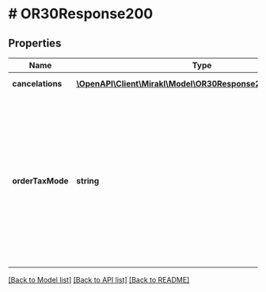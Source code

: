 # # OR30Response200

## Properties

Name | Type | Description | Notes
------------ | ------------- | ------------- | -------------
**cancelations** | [**\OpenAPI\Client\Mirakl\Model\OR30Response200Cancelations[]**](OR30Response200Cancelations.md) | List of representations of created cancellations | [optional]
**orderTaxMode** | **string** | Please note: In case there is no tax, the prices will show the same amount in TAX_EXCLUDED and TAX_INCLUDED mode. The tax mode is only useful if taxes are specified in the cancelation.&lt;br&gt;Possible values: &lt;ul&gt;&lt;li&gt;&lt;code&gt;TAX_EXCLUDED&lt;/code&gt;: the price fields (amount, shipping amount) are expressed without tax (taxes should be added to these prices in order to get the full amount including taxes).&lt;/li&gt;&lt;li&gt;&lt;code&gt;TAX_INCLUDED&lt;/code&gt;: the price fields include the tax amount. &lt;/li&gt;&lt;/ul&gt; | [optional]

[[Back to Model list]](../../README.md#models) [[Back to API list]](../../README.md#endpoints) [[Back to README]](../../README.md)
